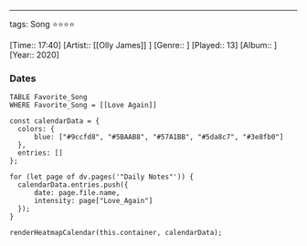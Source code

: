 ---
tags: Song ⭐⭐⭐⭐ 

[Time:: 17:40]
[Artist:: [[Olly James]] ]
[Genre:: ]
[Played:: 13]
[Album:: ]
[Year:: 2020]
### Dates
````dataview
TABLE Favorite_Song
WHERE Favorite_Song = [[Love Again]]
````
  ```dataviewjs
const calendarData = { 
	colors: { 
		blue: ["#9ccfd8", "#5BAAB8", "#57A1BB", "#5da8c7", "#3e8fb0"] 
	}, 
	entries: [] 
}; 

for (let page of dv.pages('"Daily Notes"')) { 
	calendarData.entries.push({ 
		date: page.file.name, 
		intensity: page["Love_Again"]
	}); 
} 

renderHeatmapCalendar(this.container, calendarData);
```
